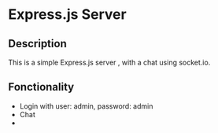 # Express.js Server 

## Description

This is a simple Express.js server , with a chat using socket.io.

## Fonctionality

- Login with user: admin, password: admin
- Chat 
-

